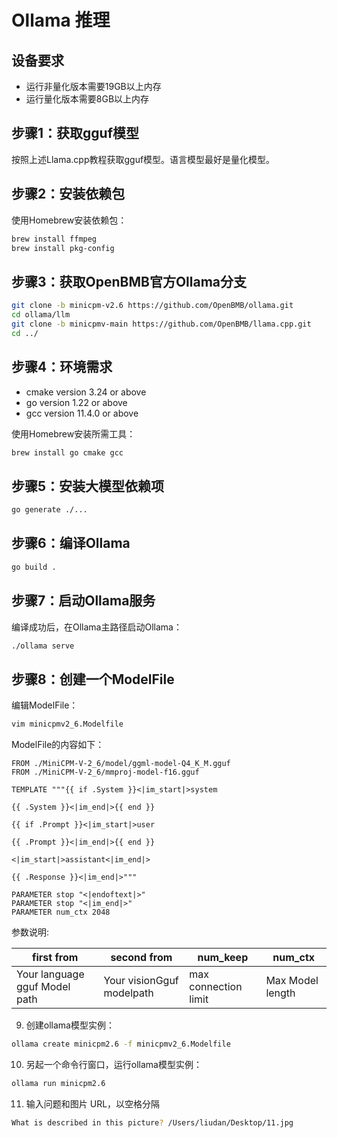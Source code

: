 
# Ollama 推理

## 设备要求

- 运行非量化版本需要19GB以上内存
- 运行量化版本需要8GB以上内存

## 步骤1：获取gguf模型

按照上述Llama.cpp教程获取gguf模型。语言模型最好是量化模型。

## 步骤2：安装依赖包

使用Homebrew安装依赖包：

```sh
brew install ffmpeg
brew install pkg-config
```

## 步骤3：获取OpenBMB官方Ollama分支

```sh
git clone -b minicpm-v2.6 https://github.com/OpenBMB/ollama.git
cd ollama/llm
git clone -b minicpmv-main https://github.com/OpenBMB/llama.cpp.git
cd ../
```

## 步骤4：环境需求

- cmake version 3.24 or above
- go version 1.22 or above
- gcc version 11.4.0 or above

使用Homebrew安装所需工具：

```sh
brew install go cmake gcc
```

## 步骤5：安装大模型依赖项

```sh
go generate ./...
```

## 步骤6：编译Ollama

```sh
go build .
```

## 步骤7：启动Ollama服务

编译成功后，在Ollama主路径启动Ollama：

```sh
./ollama serve
```

## 步骤8：创建一个ModelFile

编辑ModelFile：

```sh
vim minicpmv2_6.Modelfile
```

ModelFile的内容如下：

```plaintext
FROM ./MiniCPM-V-2_6/model/ggml-model-Q4_K_M.gguf
FROM ./MiniCPM-V-2_6/mmproj-model-f16.gguf

TEMPLATE """{{ if .System }}<|im_start|>system

{{ .System }}<|im_end|>{{ end }}

{{ if .Prompt }}<|im_start|>user

{{ .Prompt }}<|im_end|>{{ end }}

<|im_start|>assistant<|im_end|>

{{ .Response }}<|im_end|>"""

PARAMETER stop "<|endoftext|>"
PARAMETER stop "<|im_end|>"
PARAMETER num_ctx 2048
```
参数说明:

| first from | second from | num_keep | num_ctx |
|-----|-----|-----|-----|
| Your language gguf Model path | Your visionGguf modelpath | max connection limit| Max Model length |

9. 创建ollama模型实例：
```bash
ollama create minicpm2.6 -f minicpmv2_6.Modelfile
```

10. 另起一个命令行窗口，运行ollama模型实例：
```bash
ollama run minicpm2.6
```

11. 输入问题和图片 URL，以空格分隔
```bash
What is described in this picture? /Users/liudan/Desktop/11.jpg
```